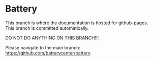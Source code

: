 # Battery

This branch is where the documentation is hosted for github-pages.  
This branch is committed automatically.  

DO NOT DO ANYTHING ON THIS BRANCH!!!

Please navigate to the main branch: https://github.com/batterycenter/battery
